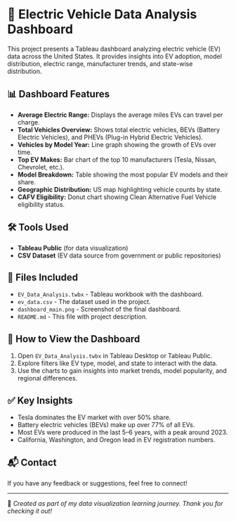 # 🚗 Electric Vehicle Data Analysis Dashboard

This project presents a Tableau dashboard analyzing electric vehicle (EV) data across the United States. It provides insights into EV adoption, model distribution, electric range, manufacturer trends, and state-wise distribution.

## 📊 Dashboard Features

- **Average Electric Range:** Displays the average miles EVs can travel per charge.
- **Total Vehicles Overview:** Shows total electric vehicles, BEVs (Battery Electric Vehicles), and PHEVs (Plug-in Hybrid Electric Vehicles).
- **Vehicles by Model Year:** Line graph showing the growth of EVs over time.
- **Top EV Makes:** Bar chart of the top 10 manufacturers (Tesla, Nissan, Chevrolet, etc.).
- **Model Breakdown:** Table showing the most popular EV models and their share.
- **Geographic Distribution:** US map highlighting vehicle counts by state.
- **CAFV Eligibility:** Donut chart showing Clean Alternative Fuel Vehicle eligibility status.

## 🛠️ Tools Used

- **Tableau Public** (for data visualization)
- **CSV Dataset** (EV data source from government or public repositories)

## 📁 Files Included

- `EV_Data_Analysis.twbx` - Tableau workbook with the dashboard.
- `ev_data.csv` - The dataset used in the project.
- `dashboard_main.png` - Screenshot of the final dashboard.
- `README.md` - This file with project description.

## 📌 How to View the Dashboard

1. Open `EV_Data_Analysis.twbx` in Tableau Desktop or Tableau Public.
2. Explore filters like EV type, model, and state to interact with the data.
3. Use the charts to gain insights into market trends, model popularity, and regional differences.

## ✅ Key Insights

- Tesla dominates the EV market with over 50% share.
- Battery electric vehicles (BEVs) make up over 77% of all EVs.
- Most EVs were produced in the last 5–6 years, with a peak around 2023.
- California, Washington, and Oregon lead in EV registration numbers.

## 📬 Contact

If you have any feedback or suggestions, feel free to connect!

---

🧠 *Created as part of my data visualization learning journey. Thank you for checking it out!*
